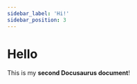 ```yaml
---
sidebar_label: 'Hi!'
sidebar_position: 3
---
```


# Hello

This is my **second Docusaurus document**!